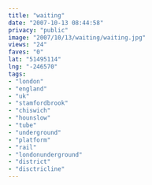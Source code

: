 ```yaml
---
title: "waiting"
date: "2007-10-13 08:44:58"
privacy: "public"
image: "2007/10/13/waiting/waiting.jpg"
views: "24"
faves: "0"
lat: "51495114"
lng: "-246570"
tags:
- "london"
- "england"
- "uk"
- "stamfordbrook"
- "chiswich"
- "hounslow"
- "tube"
- "underground"
- "platform"
- "rail"
- "londonunderground"
- "district"
- "disctricline"
---
```


